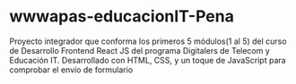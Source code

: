 # wwwapas-educacionIT-Pena
Proyecto integrador que conforma los primeros 5 módulos(1 al 5) del curso de Desarrollo Frontend React JS del programa Digitalers de Telecom y Educación IT. Desarrollado con HTML, CSS, y un toque de JavaScript para comprobar el envío de formulario
